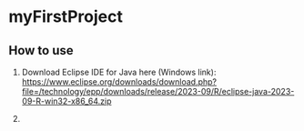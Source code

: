 # myFirstProject

## How to use

1. Download Eclipse IDE for Java here (Windows link): https://www.eclipse.org/downloads/download.php?file=/technology/epp/downloads/release/2023-09/R/eclipse-java-2023-09-R-win32-x86_64.zip

2.
